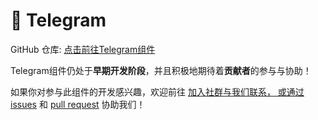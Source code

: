 # 🚧 Telegram

GitHub 仓库: [点击前往Telegram组件](https://github.com/simple-robot/simbot-component-telegram)

<warning title="协助希望🙏">

Telegram组件仍处于**早期开发阶段**，并且积极地期待着**贡献者**的参与与协助！

如果你对参与此组件的开发感兴趣，欢迎前往 
<a href="communities.md" /> 加入社群与我们联系，
或通过 [issues](https://github.com/simple-robot/simbot-component-telegram/issues)
和 [pull request](https://github.com/simple-robot/simbot-component-telegram/pulls)
协助我们！

</warning>